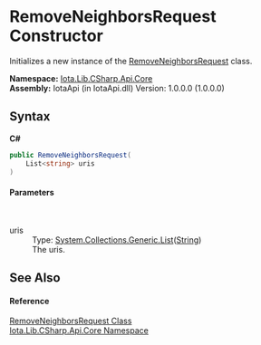 # RemoveNeighborsRequest Constructor 
 

Initializes a new instance of the <a href="T_Iota_Lib_CSharp_Api_Core_RemoveNeighborsRequest">RemoveNeighborsRequest</a> class.

**Namespace:**&nbsp;<a href="N_Iota_Lib_CSharp_Api_Core">Iota.Lib.CSharp.Api.Core</a><br />**Assembly:**&nbsp;IotaApi (in IotaApi.dll) Version: 1.0.0.0 (1.0.0.0)

## Syntax

**C#**<br />
``` C#
public RemoveNeighborsRequest(
	List<string> uris
)
```


#### Parameters
&nbsp;<dl><dt>uris</dt><dd>Type: <a href="http://msdn2.microsoft.com/en-us/library/6sh2ey19" target="_blank">System.Collections.Generic.List</a>(<a href="http://msdn2.microsoft.com/en-us/library/s1wwdcbf" target="_blank">String</a>)<br />The uris.</dd></dl>

## See Also


#### Reference
<a href="T_Iota_Lib_CSharp_Api_Core_RemoveNeighborsRequest">RemoveNeighborsRequest Class</a><br /><a href="N_Iota_Lib_CSharp_Api_Core">Iota.Lib.CSharp.Api.Core Namespace</a><br />